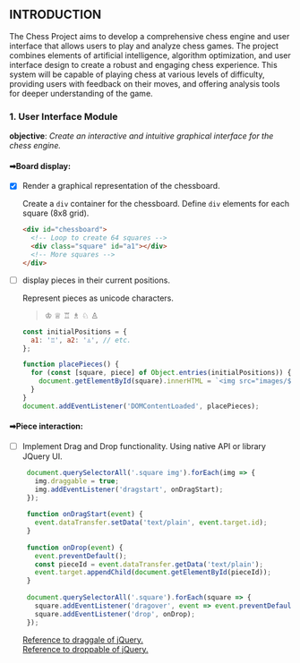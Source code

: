 ## INTRODUCTION

  The Chess Project aims to develop a comprehensive chess engine and user
interface that allows users to play and analyze chess games. The project combines
elements of artificial intelligence, algorithm optimization, and user interface
design to create a robust and engaging chess experience. This system will be
capable of playing chess at various levels of difficulty, providing users with
feedback on their moves, and offering analysis tools for deeper understanding of
the game.

### **1. User Interface Module**
**objective**: *Create an interactive and intuitive graphical interface for the chess engine.*
   
  #### ➡Board display:
     
   - [x] Render a graphical representation of the chessboard.

      Create a `div` container for the chessboard.
      Define `div` elements for each square (8x8 grid).
      ``` html
      <div id="chessboard">
        <!-- Loop to create 64 squares -->
        <div class="square" id="a1"></div>
        <!-- More squares -->
      </div>
      ```
   - [ ] display pieces in their current positions.

      Represent pieces as unicode characters.
      > ♔ ♕ ♖ ♗ ♘ ♙	
      ``` javascript
      const initialPositions = {
        a1: '♖', a2: '♙', // etc.
      };
      
      function placePieces() {
        for (const [square, piece] of Object.entries(initialPositions)) {
          document.getElementById(square).innerHTML = `<img src="images/${piece}.png" alt="${piece}">`;
        }
      }
      document.addEventListener('DOMContentLoaded', placePieces);
      ```
  #### ➡Piece interaction:

   - [ ] Implement Drag and Drop functionality.
         Using native  API or library JQuery UI.

       ``` javascript
        document.querySelectorAll('.square img').forEach(img => {
          img.draggable = true;
          img.addEventListener('dragstart', onDragStart);
        });
        
        function onDragStart(event) {
          event.dataTransfer.setData('text/plain', event.target.id);
        }
        
        function onDrop(event) {
          event.preventDefault();
          const pieceId = event.dataTransfer.getData('text/plain');
          event.target.appendChild(document.getElementById(pieceId));
        }
        
        document.querySelectorAll('.square').forEach(square => {
          square.addEventListener('dragover', event => event.preventDefault());
          square.addEventListener('drop', onDrop);
        });
       ```

      [Reference to draggale of jQuery.](https://jqueryui.com/draggable/) <br>
      [Reference to droppable of jQuery.](https://jqueryui.com/droppable/)


   
